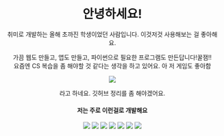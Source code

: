 <div align=center>
  <h1> 안녕하세요!</h1>
  <p>취미로 개발하는 올해 초까진 학생이었던 사람입니다. 이것저것 사용해보는 걸 좋아해요.</p>
  <p>
  가끔 웹도 만들고, 앱도 만들고, 파이썬으로 필요한 프로그램도 만든답니다!꿀잼!!</br>
  요즘엔 CS 복습을 좀 해야할 것 같다는 생각을 하고 있어요. 아 저 게임도 좋아함</br>
  </p>

  <img src="https://github-readme-stats.vercel.app/api/top-langs/?username=chocopic"/>
  <p>라고 하네요. 깃허브 정리를 좀 해야겠어요.</p>
</div>
<div align=center>
  <div>
    <h4>저는 주로 이런걸로 개발해요</h4>
    <img src="https://img.shields.io/badge/Android-3DDC84?style=flat-square&logo=Android&logoColor=ffffff"/>
    <img src="https://img.shields.io/badge/React-61DAFB?style=flat-square&logo=React&logoColor=000000"/>
    <img src="https://img.shields.io/badge/Python-3776AB?style=flat-square&logo=Python&logoColor=ffffff"/>
    <img src="https://img.shields.io/badge/Java-333333?style=flat-square&logo=Java&logoColor=000000"/>
    <img src="https://img.shields.io/badge/MySQL-4479A1?style=flat-square&logo=MySQL&logoColor=ffffff"/>
    <img src="https://img.shields.io/badge/SQLite-003B57?style=flat-square&logo=SQLite&logoColor=ffffff"/>
    <img src="https://img.shields.io/badge/MongoDB-47A248?style=flat-square&logo=MongoDB&logoColor=ffffff"/>
  </div>
</div>

<!--
**ChocoPic/chocopic** is a ✨ _special_ ✨ repository because its `README.md` (this file) appears on your GitHub profile.

Here are some ideas to get you started:

- 🔭 I’m currently working on ...
- 🌱 I’m currently learning ...
- 👯 I’m looking to collaborate on ...
- 🤔 I’m looking for help with ...
- 💬 Ask me about ...
- 📫 How to reach me: ...
- 😄 Pronouns: ...
- ⚡ Fun fact: ...
-->
